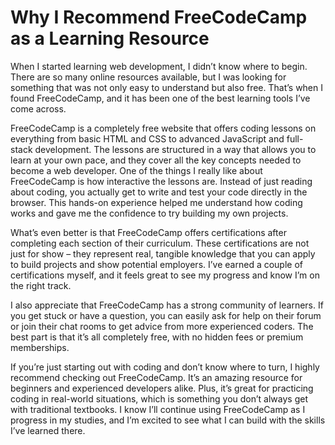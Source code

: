# Why I Recommend FreeCodeCamp as a Learning Resource

When I started learning web development, I didn’t know where to begin. There are so many online resources available, but I was looking for something that was not only easy to understand but also free. That’s when I found FreeCodeCamp, and it has been one of the best learning tools I’ve come across.

FreeCodeCamp is a completely free website that offers coding lessons on everything from basic HTML and CSS to advanced JavaScript and full-stack development. The lessons are structured in a way that allows you to learn at your own pace, and they cover all the key concepts needed to become a web developer. One of the things I really like about FreeCodeCamp is how interactive the lessons are. Instead of just reading about coding, you actually get to write and test your code directly in the browser. This hands-on experience helped me understand how coding works and gave me the confidence to try building my own projects.

What’s even better is that FreeCodeCamp offers certifications after completing each section of their curriculum. These certifications are not just for show – they represent real, tangible knowledge that you can apply to build projects and show potential employers. I’ve earned a couple of certifications myself, and it feels great to see my progress and know I’m on the right track.

I also appreciate that FreeCodeCamp has a strong community of learners. If you get stuck or have a question, you can easily ask for help on their forum or join their chat rooms to get advice from more experienced coders. The best part is that it’s all completely free, with no hidden fees or premium memberships.

If you’re just starting out with coding and don’t know where to turn, I highly recommend checking out FreeCodeCamp. It’s an amazing resource for beginners and experienced developers alike. Plus, it’s great for practicing coding in real-world situations, which is something you don’t always get with traditional textbooks. I know I’ll continue using FreeCodeCamp as I progress in my studies, and I’m excited to see what I can build with the skills I’ve learned there.
